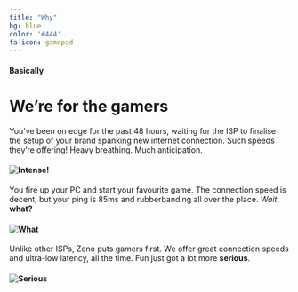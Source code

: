 ```yaml
---
title: "Why"
bg: blue
color: '#444'
fa-icon: gamepad
---
```


#### Basically

# We’re for the gamers

You’ve been on edge for the past 48 hours, waiting for the ISP to finalise the setup of your brand spanking new internet connection. Such speeds they’re offering! Heavy breathing. Much anticipation. 

#### ![Intense!](http://i3.kym-cdn.com/photos/images/newsfeed/000/612/917/02d.gif "WOW")

You fire up your PC and start your favourite game. The connection speed is decent, but your ping is 85ms and rubberbanding all over the place. *Wait*, **what?**

#### ![What](https://24.media.tumblr.com/ea0deff2a634c1f5503d88d4af298ba1/tumblr_n1sjpnqwic1r6s5zro2_250.gif "what")

Unlike other ISPs, Zeno puts gamers first. We offer great connection speeds and ultra-low latency, all the time. Fun just got a lot more **serious**.

#### ![Serious](http://www.reactiongifs.com/wp-content/uploads/2013/07/internet.gif "Serious")
